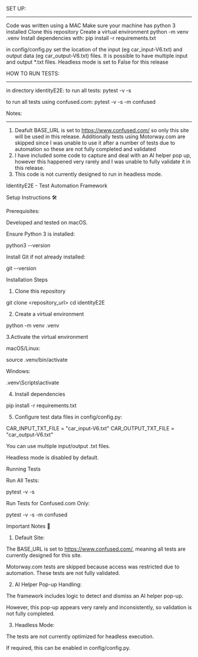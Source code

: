 SET UP:
******
Code was written using a MAC
Make sure your machine has python 3 installed
Clone this repository
Create a virtual environment
python -m venv .venv
Install dependencies with:
pip install -r requirements.txt

in config/config.py set the location of the input (eg car_input-V6.txt) and output data (eg car_output-V6.txt) files.
It is possible to have multiple input and output *.txt files.
Headless mode is set to False for this release

HOW TO RUN TESTS:
****************
in directory identityE2E:
to run all tests: pytest -v -s

to run all tests using confused.com: pytest -v -s -m confused

Notes:
******
1. Deafult BASE_URL is set to https://www.confused.com/ so only this site will be used in this release.
   Additionally tests using Motorway.com are skipped since I was unable to use it after a number of tests due to automation so these are not fully completed and validated
3. I have included some code to capture and deal with an AI helper pop up, however this happened very rarely and I was unable to fully validate it in this release.
4. This code is not currently designed to run in headless mode.




IdentityE2E - Test Automation Framework 

Setup Instructions 🛠️

Prerequisites:

Developed and tested on macOS.

Ensure Python 3 is installed:

python3 --version

Install Git if not already installed:

git --version

Installation Steps

1. Clone this repository

git clone <repository_url>
cd identityE2E

2. Create a virtual environment

python -m venv .venv

3.Activate the virtual environment

macOS/Linux:

source .venv/bin/activate

Windows:

.venv\Scripts\activate

4. Install dependencies

pip install -r requirements.txt

5. Configure test data files in config/config.py:

CAR_INPUT_TXT_FILE = "car_input-V6.txt"
CAR_OUTPUT_TXT_FILE = "car_output-V6.txt"

You can use multiple input/output .txt files.

Headless mode is disabled by default.

Running Tests

Run All Tests:

pytest -v -s

Run Tests for Confused.com Only:

pytest -v -s -m confused

Important Notes 📌

1. Default Site:

The BASE_URL is set to https://www.confused.com/, meaning all tests are currently designed for this site.

Motorway.com tests are skipped because access was restricted due to automation. These tests are not fully validated.

2. AI Helper Pop-up Handling:

The framework includes logic to detect and dismiss an AI helper pop-up.

However, this pop-up appears very rarely and inconsistently, so validation is not fully completed.

3. Headless Mode:

The tests are not currently optimized for headless execution.

If required, this can be enabled in config/config.py.
